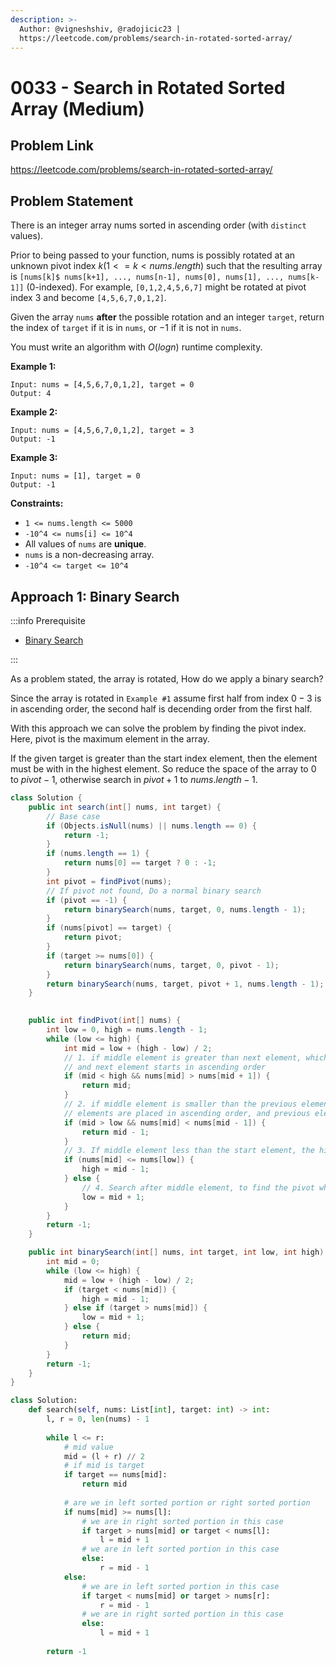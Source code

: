 ```yaml
---
description: >-
  Author: @vigneshshiv, @radojicic23 |
  https://leetcode.com/problems/search-in-rotated-sorted-array/
---
```


# 0033 - Search in Rotated Sorted Array (Medium)

## Problem Link

https://leetcode.com/problems/search-in-rotated-sorted-array/

## Problem Statement

There is an integer array nums sorted in ascending order (with `distinct` values).

Prior to being passed to your function, nums is possibly rotated at an unknown pivot index $k (1 <= k < nums.length)$ such that the resulting array is `[nums[k]$ nums[k+1], ..., nums[n-1], nums[0], nums[1], ..., nums[k-1]]` (0-indexed). For example, `[0,1,2,4,5,6,7]` might be rotated at pivot index $3$ and become `[4,5,6,7,0,1,2]`.

Given the array `nums` **after** the possible rotation and an integer `target`, return the index of `target` if it is in `nums`, or $-1$ if it is not in `nums`.

You must write an algorithm with $O(log n)$ runtime complexity.

**Example 1:**

```
Input: nums = [4,5,6,7,0,1,2], target = 0
Output: 4
```

**Example 2:**

```
Input: nums = [4,5,6,7,0,1,2], target = 3
Output: -1
```

**Example 3:**

```
Input: nums = [1], target = 0
Output: -1
```

**Constraints:**

* `1 <= nums.length <= 5000`
* `-10^4 <= nums[i] <= 10^4`
* All values of `nums` are **unique**.
* `nums` is a non-decreasing array.
* `-10^4 <= target <= 10^4`

## Approach 1: Binary Search

:::info Prerequisite

- [Binary Search](../../tutorials/basic-topics/binary-search)

:::

As a problem stated, the array is rotated, How do we apply a binary search?

Since the array is rotated in `Example #1` assume first half from index $0-3$ is in ascending order, the second half is decending order from the first half. 

With this approach we can solve the problem by finding the pivot index. Here, pivot is the maximum element in the array. 

If the given target is greater than the start index element, then the element must be with in the highest element. So reduce the space of the array to $0$ to $pivot-1$, otherwise search in $pivot+1$ to $nums.length - 1$.

<Tabs>
<TabItem value="java" label="Java">
<SolutionAuthor name="@vigneshshiv"/>

```java
class Solution {
    public int search(int[] nums, int target) {
        // Base case
        if (Objects.isNull(nums) || nums.length == 0) {
            return -1;
        }
        if (nums.length == 1) {
            return nums[0] == target ? 0 : -1;
        }
        int pivot = findPivot(nums);
        // If pivot not found, Do a normal binary search
        if (pivot == -1) {
            return binarySearch(nums, target, 0, nums.length - 1);
        }
        if (nums[pivot] == target) {
            return pivot;
        }
        if (target >= nums[0]) {
            return binarySearch(nums, target, 0, pivot - 1);
        }
        return binarySearch(nums, target, pivot + 1, nums.length - 1);
    }
    

    public int findPivot(int[] nums) {
        int low = 0, high = nums.length - 1;
        while (low <= high) {
            int mid = low + (high - low) / 2;
            // 1. if middle element is greater than next element, which means middle element is the highest,
            // and next element starts in ascending order
            if (mid < high && nums[mid] > nums[mid + 1]) {
                return mid;
            }
            // 2. if middle element is smaller than the previous element, which means from middle element,
            // elements are placed in ascending order, and previous element is the highest
            if (mid > low && nums[mid] < nums[mid - 1]) {
                return mid - 1;
            }
            // 3. If middle element less than the start element, the highest element or arrays are the left side
            if (nums[mid] <= nums[low]) {
                high = mid - 1;
            } else {
                // 4. Search after middle element, to find the pivot which is the highest element
                low = mid + 1;
            }
        }
        return -1;
    }

    public int binarySearch(int[] nums, int target, int low, int high) {
        int mid = 0;
        while (low <= high) {
            mid = low + (high - low) / 2;
            if (target < nums[mid]) {
                high = mid - 1;
            } else if (target > nums[mid]) {
                low = mid + 1;
            } else {
                return mid;
            }
        }
        return -1;
    }
}
```

</TabItem>

<TabItem value="python" label="Python">
<SolutionAuthor name="@radojicic23"/>

```python
class Solution:
    def search(self, nums: List[int], target: int) -> int:
        l, r = 0, len(nums) - 1
    
        while l <= r:
            # mid value
            mid = (l + r) // 2  
            # if mid is target
            if target == nums[mid]: 
                return mid
            
            # are we in left sorted portion or right sorted portion
            if nums[mid] >= nums[l]:
                # we are in right sorted portion in this case
                if target > nums[mid] or target < nums[l]:
                    l = mid + 1
                # we are in left sorted portion in this case
                else:
                    r = mid - 1 
            else:
                # we are in left sorted portion in this case
                if target < nums[mid] or target > nums[r]:
                    r = mid - 1
                # we are in right sorted portion in this case
                else:
                    l = mid + 1 
            
        return -1
```

</TabItem>
</Tabs>
